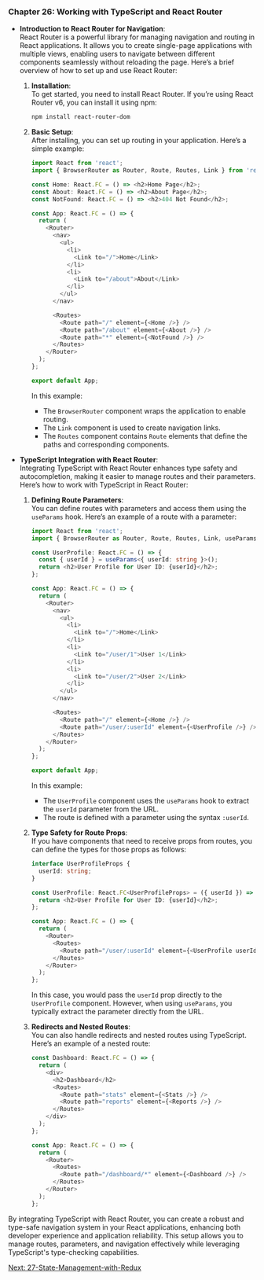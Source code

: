 ### Chapter 26: Working with TypeScript and React Router

- **Introduction to React Router for Navigation**:  
  React Router is a powerful library for managing navigation and routing in React applications. It allows you to create single-page applications with multiple views, enabling users to navigate between different components seamlessly without reloading the page. Here’s a brief overview of how to set up and use React Router:

  1. **Installation**:  
     To get started, you need to install React Router. If you’re using React Router v6, you can install it using npm:

     ```bash
     npm install react-router-dom
     ```

  2. **Basic Setup**:  
     After installing, you can set up routing in your application. Here’s a simple example:

     ```typescript
     import React from 'react';
     import { BrowserRouter as Router, Route, Routes, Link } from 'react-router-dom';

     const Home: React.FC = () => <h2>Home Page</h2>;
     const About: React.FC = () => <h2>About Page</h2>;
     const NotFound: React.FC = () => <h2>404 Not Found</h2>;

     const App: React.FC = () => {
       return (
         <Router>
           <nav>
             <ul>
               <li>
                 <Link to="/">Home</Link>
               </li>
               <li>
                 <Link to="/about">About</Link>
               </li>
             </ul>
           </nav>

           <Routes>
             <Route path="/" element={<Home />} />
             <Route path="/about" element={<About />} />
             <Route path="*" element={<NotFound />} />
           </Routes>
         </Router>
       );
     };

     export default App;
     ```

     In this example:
     - The `BrowserRouter` component wraps the application to enable routing.
     - The `Link` component is used to create navigation links.
     - The `Routes` component contains `Route` elements that define the paths and corresponding components.

- **TypeScript Integration with React Router**:  
  Integrating TypeScript with React Router enhances type safety and autocompletion, making it easier to manage routes and their parameters. Here’s how to work with TypeScript in React Router:

  1. **Defining Route Parameters**:  
     You can define routes with parameters and access them using the `useParams` hook. Here’s an example of a route with a parameter:

     ```typescript
     import React from 'react';
     import { BrowserRouter as Router, Route, Routes, Link, useParams } from 'react-router-dom';

     const UserProfile: React.FC = () => {
       const { userId } = useParams<{ userId: string }>();
       return <h2>User Profile for User ID: {userId}</h2>;
     };

     const App: React.FC = () => {
       return (
         <Router>
           <nav>
             <ul>
               <li>
                 <Link to="/">Home</Link>
               </li>
               <li>
                 <Link to="/user/1">User 1</Link>
               </li>
               <li>
                 <Link to="/user/2">User 2</Link>
               </li>
             </ul>
           </nav>

           <Routes>
             <Route path="/" element={<Home />} />
             <Route path="/user/:userId" element={<UserProfile />} />
           </Routes>
         </Router>
       );
     };

     export default App;
     ```

     In this example:
     - The `UserProfile` component uses the `useParams` hook to extract the `userId` parameter from the URL.
     - The route is defined with a parameter using the syntax `:userId`.

  2. **Type Safety for Route Props**:  
     If you have components that need to receive props from routes, you can define the types for those props as follows:

     ```typescript
     interface UserProfileProps {
       userId: string;
     }

     const UserProfile: React.FC<UserProfileProps> = ({ userId }) => {
       return <h2>User Profile for User ID: {userId}</h2>;
     };

     const App: React.FC = () => {
       return (
         <Router>
           <Routes>
             <Route path="/user/:userId" element={<UserProfile userId="1" />} />
           </Routes>
         </Router>
       );
     };
     ```

     In this case, you would pass the `userId` prop directly to the `UserProfile` component. However, when using `useParams`, you typically extract the parameter directly from the URL.

  3. **Redirects and Nested Routes**:  
     You can also handle redirects and nested routes using TypeScript. Here’s an example of a nested route:

     ```typescript
     const Dashboard: React.FC = () => {
       return (
         <div>
           <h2>Dashboard</h2>
           <Routes>
             <Route path="stats" element={<Stats />} />
             <Route path="reports" element={<Reports />} />
           </Routes>
         </div>
       );
     };

     const App: React.FC = () => {
       return (
         <Router>
           <Routes>
             <Route path="/dashboard/*" element={<Dashboard />} />
           </Routes>
         </Router>
       );
     };
     ```

By integrating TypeScript with React Router, you can create a robust and type-safe navigation system in your React applications, enhancing both developer experience and application reliability. This setup allows you to manage routes, parameters, and navigation effectively while leveraging TypeScript's type-checking capabilities.

[Next: 27-State-Management-with-Redux](27-State-Management-with-Redux.md)